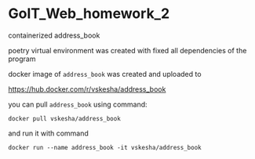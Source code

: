 # GoIT_Web_homework_2
containerized address_book

poetry virtual environment was created with fixed all dependencies of the program

docker image of `address_book` was created and uploaded to 

https://hub.docker.com/r/vskesha/address_book

you can pull `address_book` using command:

`docker pull vskesha/address_book`

and run it with command

`docker run --name address_book -it vskesha/address_book`